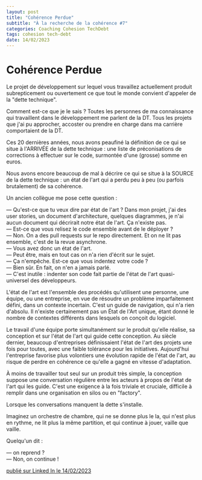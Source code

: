 ```yaml
---
layout: post
title: "Cohérence Perdue"
subtitle: "À la recherche de la cohérence #7"
categories: Coaching Cohesion TechDebt
tags: cohesion tech-debt
date: 14/02/2023
---
```

# Cohérence Perdue

Le projet de développement sur lequel vous travaillez actuellement produit subrepticement ou ouvertement ce que tout le monde convient d'appeler de la "dette technique".

Comment est-ce que je le sais ? Toutes les personnes de ma connaissance qui travaillent dans le développement me parlent de la DT. Tous les projets que j'ai pu approcher, accoster ou prendre en charge dans ma carrière comportaient de la DT.
<!--more-->

Ces 20 dernières années, nous avons peaufiné la définition de ce qui se situe à l'ARRIVÉE de la dette technique : une liste de préconisations de corrections à effectuer sur le code, surmontée d'une (grosse) somme en euros.

Nous avons encore beaucoup de mal à décrire ce qui se situe à la SOURCE de la dette technique : un état de l'art qui a perdu peu à peu (ou parfois brutalement) de sa cohérence.

Un ancien collègue me pose cette question :

— Qu'est-ce que tu veux dire par état de l'art ? Dans mon projet, j'ai des user stories, un document d'architecture, quelques diagrammes, je n'ai aucun document qui décrirait notre état de l'art. Ça n'existe pas. \
— Est-ce que vous relisez le code ensemble avant de le déployer ? \
— Non. On a des pull requests sur le repo directement. Et on ne lit pas ensemble, c'est de la revue asynchrone.\
— Vous avez donc un état de l'art.\
— Peut être, mais en tout cas on n'a rien d'écrit sur le sujet.\
— Ça n'empêche. Est-ce que vous indentez votre code ?\
— Bien sûr. En fait, on n'en a jamais parlé.\
— C'est inutile : indenter son code fait partie de l'état de l'art quasi-universel des développeurs.

L'état de l'art est l'ensemble des procédés qu'utilisent une personne, une équipe, ou une entreprise, en vue de résoudre un problème imparfaitement défini, dans un contexte incertain. C'est un guide de navigation, qui n'a rien d'absolu. Il n'existe certainement pas un État de l'Art unique, étant donné le nombre de contextes différents dans lesquels on conçoit du logiciel.

Le travail d'une équipe porte simultanément sur le produit qu'elle réalise, sa conception et sur l'état de l'art qui guide cette conception. Au siècle dernier, beaucoup d'entreprises définissaient l'état de l'art des projets une fois pour toutes, avec une faible tolérance pour les initiatives. Aujourd'hui l'entreprise favorise plus volontiers une évolution rapide de l'état de l'art, au risque de perdre en cohérence ce qu'elle a gagné en vitesse d'adaptation.

À moins de travailler tout seul sur un produit très simple, la conception suppose une conversation régulière entre les acteurs à propos de l'état de l'art qui les guide. C'est une exigence à la fois triviale et cruciale, difficile à remplir dans une organisation en silos ou en "factory". 

Lorsque les conversations manquent la dette s'installe.

Imaginez un orchestre de chambre, qui ne se donne plus le la, qui n'est plus en rythme, ne lit plus la même partition, et qui continue à jouer, vaille que vaille.

Quelqu'un dit : 

— on reprend ?\
— Non, on continue !

[publié sur Linked In le 14/02/2023](https://www.linkedin.com/posts/christophe-thibaut-35b4657_coh%C3%A9rence-perdue-le-projet-de-d%C3%A9veloppement-activity-7031155385436667905-97Er?utm_source=share&utm_medium=member_desktop)
